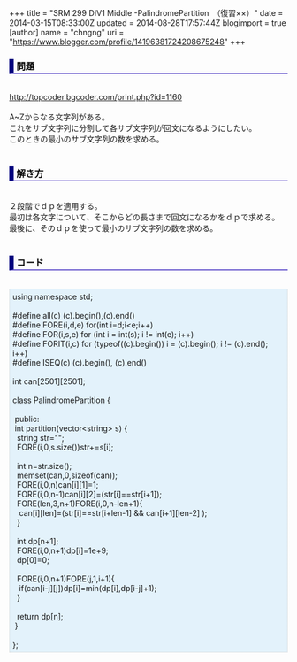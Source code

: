 +++
title = "SRM 299 DIV1 Middle -PalindromePartition　（復習××）"
date = 2014-03-15T08:33:00Z
updated = 2014-08-28T17:57:44Z
blogimport = true 
[author]
	name = "chngng"
	uri = "https://www.blogger.com/profile/14196381724208675248"
+++

<div dir="ltr" style="text-align: left;" trbidi="on"><h3 style="border-bottom: 2px solid slateblue; border-left: 8px solid navy; color: black; padding: 0px 0px 1px 5px;">問題 </h3><br /><a href="http://topcoder.bgcoder.com/print.php?id=1160" target="_blank">http://topcoder.bgcoder.com/print.php?id=1160</a><br /><br />A~Zからなる文字列がある。<br />これをサブ文字列に分割して各サブ文字列が回文になるようにしたい。<br />このときの最小のサブ文字列の数を求める。<br /><br /><h3 style="border-bottom: 2px solid slateblue; border-left: 8px solid navy; color: black; padding: 0px 0px 1px 5px;">解き方 </h3><br />２段階でｄｐを適用する。<br />最初は各文字について、そこからどの長さまで回文になるかをｄｐで求める。<br />最後に、そのｄｐを使って最小のサブ文字列の数を求める。<br /><br /><h3 style="border-bottom: 2px solid slateblue; border-left: 8px solid navy; color: black; padding: 0px 0px 1px 5px;">コード </h3><br /><div style="background-color: #e3f2fb; border: 1px dotted #CCCCCC; padding: 5px;">using namespace std;<br /><br />#define all(c) (c).begin(),(c).end()<br />#define FORE(i,d,e) for(int i=d;i&lt;e;i++)<br />#define FOR(i,s,e) for (int i = int(s); i != int(e); i++)<br />#define FORIT(i,c) for (typeof((c).begin()) i = (c).begin(); i != (c).end(); i++)<br />#define ISEQ(c) (c).begin(), (c).end()<br /><br />int can[2501][2501];<br /><br />class PalindromePartition {<br /><br /><span class="Apple-tab-span" style="white-space: pre;"> </span>public:<br /><span class="Apple-tab-span" style="white-space: pre;"> </span>int partition(vector&lt;string&gt; s) {<br /><span class="Apple-tab-span" style="white-space: pre;">  </span>string str="";<br /><span class="Apple-tab-span" style="white-space: pre;">  </span>FORE(i,0,s.size())str+=s[i];<br /><br /><span class="Apple-tab-span" style="white-space: pre;">  </span>int n=str.size();<br /><span class="Apple-tab-span" style="white-space: pre;">  </span>memset(can,0,sizeof(can));<br /><span class="Apple-tab-span" style="white-space: pre;">  </span>FORE(i,0,n)can[i][1]=1;<br /><span class="Apple-tab-span" style="white-space: pre;">  </span>FORE(i,0,n-1)can[i][2]=(str[i]==str[i+1]);<br /><span class="Apple-tab-span" style="white-space: pre;">  </span>FORE(len,3,n+1)FORE(i,0,n-len+1){<br /><span class="Apple-tab-span" style="white-space: pre;">   </span>can[i][len]=(str[i]==str[i+len-1] &amp;&amp; can[i+1][len-2] );<br /><span class="Apple-tab-span" style="white-space: pre;">  </span>}<br /><br /><span class="Apple-tab-span" style="white-space: pre;">  </span>int dp[n+1];<br /><span class="Apple-tab-span" style="white-space: pre;">  </span>FORE(i,0,n+1)dp[i]=1e+9;<br /><span class="Apple-tab-span" style="white-space: pre;">  </span>dp[0]=0;<br /><br /><span class="Apple-tab-span" style="white-space: pre;">  </span>FORE(i,0,n+1)FORE(j,1,i+1){<br /><span class="Apple-tab-span" style="white-space: pre;">   </span>if(can[i-j][j])dp[i]=min(dp[i],dp[i-j]+1);<br /><span class="Apple-tab-span" style="white-space: pre;">  </span>}<br /><br /><span class="Apple-tab-span" style="white-space: pre;">  </span>return dp[n];<br /><span class="Apple-tab-span" style="white-space: pre;"> </span>}<br /><br />};</div></div>
